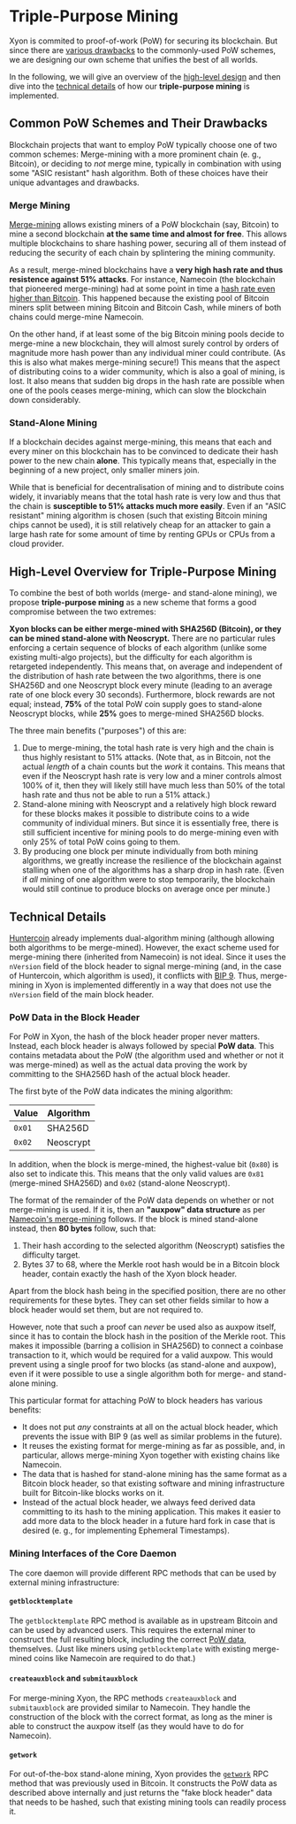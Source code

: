 # Triple-Purpose Mining

Xyon is commited to proof-of-work (PoW) for securing its blockchain.  But since
there are [various drawbacks](#existing-schemes) to the commonly-used PoW
schemes, we are designing our own scheme that unifies the best of all worlds.

In the following, we will give an overview of the [high-level design](#overview)
and then dive into the [technical details](#technical) of how our
**triple-purpose mining** is implemented.

## Common PoW Schemes and Their Drawbacks <a name="existing-schemes"></a>

Blockchain projects that want to employ PoW typically choose one
of two common schemes:  Merge-mining with a more prominent chain
(e. g., Bitcoin), or deciding to *not* merge mine, typically in combination
with using some "ASIC resistant" hash algorithm.  Both of these choices have
their unique advantages and drawbacks.

### Merge Mining

[Merge-mining](https://en.bitcoin.it/wiki/Merged_mining_specification)
allows existing miners of a PoW blockchain (say, Bitcoin) to mine
a second blockchain **at the same time and almost for free**.
This allows multiple blockchains to share hashing power, securing all of them
instead of reducing the security of each chain by splintering the mining
community.

As a result, merge-mined blockchains have a **very high hash rate and thus
resistence against 51% attacks**.  For instance, Namecoin (the blockchain that
pioneered merge-mining) had at some point in time a
[hash rate even higher than
Bitcoin](https://www.reddit.com/r/Namecoin/comments/7cge6l/namecoin_hashrate_is_now_higher_than_bitcoin/).  This happened because the existing pool of Bitcoin
miners split between mining Bitcoin and Bitcoin Cash, while miners of both
chains could merge-mine Namecoin.

On the other hand, if at least some of the big Bitcoin mining pools decide
to merge-mine a new blockchain, they will almost surely control by orders
of magnitude more hash power than any individual miner could contribute.
(As this is also what makes merge-mining secure!)
This means that the aspect of distributing coins to a wider community,
which is also a goal of mining, is lost.  It also means that sudden big drops
in the hash rate are possible when one of the pools ceases merge-mining,
which can slow the blockchain down considerably.

### Stand-Alone Mining

If a blockchain decides against merge-mining, this means that each and every
miner on this blockchain has to be convinced to dedicate their hash power
to the new chain **alone**.  This typically means that, especially in the
beginning of a new project, only smaller miners join.

While that is beneficial for decentralisation of mining and to distribute
coins widely, it invariably means that the total hash rate is very low and
thus that the chain is **susceptible to 51% attacks much more easily**.  Even if
an "ASIC resistant" mining algorithm is chosen (such that existing
Bitcoin mining chips cannot be used), it is still relatively cheap for an
attacker to gain a large hash rate for some amount of time by renting GPUs
or CPUs from a cloud provider.

## High-Level Overview for Triple-Purpose Mining <a name="overview"></a>

To combine the best of both worlds (merge- and stand-alone mining), we propose
**triple-purpose mining** as a new scheme that forms a good compromise between
the two extremes:

**Xyon blocks can be either merge-mined with SHA256D (Bitcoin), or they
can be mined stand-alone with Neoscrypt.**
There are no particular rules enforcing a certain sequence of blocks of each
algorithm (unlike some existing multi-algo projects), but the difficulty for
each algorithm is retargeted independently.  This means that, on average and
independent of the distribution of hash rate between the two algorithms, there
is one SHA256D and one Neoscrypt block every minute (leading to an average
rate of one block every 30 seconds).
Furthermore, block rewards are not equal; instead, **75%** of the total PoW
coin supply goes to stand-alone Neoscrypt blocks, while **25%** goes to
merge-mined SHA256D blocks.

The three main benefits ("purposes") of this are:

1. Due to merge-mining, the total hash rate is very high and the chain is thus
   highly resistant to 51% attacks.  (Note that, as in Bitcoin, not the actual
   *length* of a chain counts but the *work* it contains.  This means that even
   if the Neoscrypt hash rate is very low and a miner controls almost 100% of
   it, then they will likely still have much less than 50% of the total hash
   rate and thus not be able to run a 51% attack.)
2. Stand-alone mining with Neoscrypt and a relatively high block reward for
   these blocks makes it possible to distribute coins to a wide community
   of individual miners.  But since it is essentially free, there is still
   sufficient incentive for mining pools to do merge-mining even with only
   25% of total PoW coins going to them.
3. By producing one block per minute individually from both mining algorithms,
   we greatly increase the resilience of the blockchain against stalling
   when one of the algorithms has a sharp drop in hash rate.  (Even if *all*
   mining of one algorithm were to stop temporarily, the blockchain would
   still continue to produce blocks on average once per minute.)

## Technical Details <a name="technical"></a>

[Huntercoin](http://huntercoin.org/) already implements dual-algorithm
mining (although allowing both algorithms to be merge-mined).  However,
the exact scheme used for merge-mining there (inherited from Namecoin)
is not ideal.  Since it uses the `nVersion` field of the block header to
signal merge-mining (and, in the case of Huntercoin, which algorithm
is used), it conflicts with
[BIP 9](https://github.com/bitcoin/bips/blob/master/bip-0009.mediawiki).
Thus, merge-mining in Xyon is implemented differently in a way that does not
use the `nVersion` field of the main block header.

### PoW Data in the Block Header <a name="pow-data"></a>

For PoW in Xyon, the hash of the block header proper never matters.  Instead,
each block header is always followed by special **PoW data**.
This contains metadata about the PoW (the algorithm used and whether or not
it was merge-mined) as well as the actual data proving the work by committing
to the SHA256D hash of the actual block header.

The first byte of the PoW data indicates the mining algorithm:

Value  | Algorithm
------ | ---------
`0x01` | SHA256D
`0x02` | Neoscrypt

In addition, when the block is merge-mined, the highest-value bit (`0x80`)
is also set to indicate this.  This means that the only valid values
are `0x81` (merge-mined SHA256D) and `0x02` (stand-alone Neoscrypt).

The format of the remainder of the PoW data depends on whether or not
merge-mining is used.  If it is, then an **"auxpow" data structure** as
per [Namecoin's
merge-mining](https://en.bitcoin.it/wiki/Merged_mining_specification) follows.
If the block is mined stand-alone instead, then **80 bytes** follow, such that:

1. Their hash according to the selected algorithm (Neoscrypt) satisfies the
   difficulty target.
2. Bytes 37 to 68, where the Merkle root hash would be in a Bitcoin block
   header, contain exactly the hash of the Xyon block header.

Apart from the block hash being in the specified position, there are no other
requirements for these bytes.  They can set other fields similar to how
a block header would set them, but are not required to.

However, note that such a proof can *never* be used also as auxpow itself,
since it has to contain the block hash in the position of the Merkle root.
This makes it impossible (barring a collision in SHA256D) to connect a coinbase
transaction to it, which would be required for a valid auxpow.
This would prevent using a single proof for two blocks (as stand-alone and
auxpow), even if it were possible to use a single algorithm both for merge-
and stand-alone mining.

This particular format for attaching PoW to block headers has various benefits:

* It does not put *any* constraints at all on the actual block header, which
  prevents the issue with BIP 9 (as well as similar problems in the future).
* It reuses the existing format for merge-mining as far as possible, and,
  in particular, allows merge-mining Xyon together with existing chains
  like Namecoin.
* The data that is hashed for stand-alone mining has the same format
  as a Bitcoin block header, so that existing software and mining infrastructure
  built for Bitcoin-like blocks works on it.
* Instead of the actual block header, we always feed derived data committing to
  its hash to the mining application.  This makes it easier to add more data
  to the block header in a future hard fork in case that is desired (e. g., for
  implementing Ephemeral Timestamps).

### Mining Interfaces of the Core Daemon

The core daemon will provide different RPC methods that can be used
by external mining infrastructure:

#### `getblocktemplate`

The `getblocktemplate` RPC method is available as in upstream Bitcoin and can
be used by advanced users.  This requires the external miner to construct the
full resulting block, including the correct [PoW data](#pow-data), themselves.
(Just like miners using `getblocktemplate` with existing merge-mined coins like
Namecoin are required to do that.)

#### `createauxblock` and `submitauxblock`

For merge-mining Xyon, the RPC methods `createauxblock` and `submitauxblock`
are provided similar to Namecoin.  They handle the construction of the block
with the correct format, as long as the miner is able to construct the auxpow
itself (as they would have to do for Namecoin).

#### `getwork`

For out-of-the-box stand-alone mining, Xyon provides the
[`getwork`](https://en.bitcoin.it/wiki/Getwork) RPC method that was previously
used in Bitcoin.  It constructs the PoW data as described above internally and
just returns the "fake block header" data that needs to be hashed, such that
existing mining tools can readily process it.
